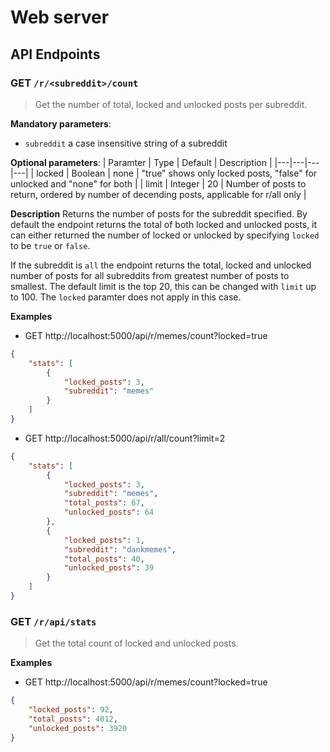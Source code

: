 # Web server

## API Endpoints

### GET `/r/<subreddit>/count`
> Get the number of total, locked and unlocked posts per subreddit.

**Mandatory parameters**: 
* `subreddit` a case insensitive string of a subreddit

**Optional parameters**: 
| Paramter  | Type | Default | Description |
|---|---|---|---|
| locked | Boolean | none  | "true" shows only locked posts, "false" for unlocked and "none" for both |
| limit | Integer  | 20 | Number of posts to return, ordered by number of decending posts, applicable for r/all only |

**Description**
Returns the number of posts for the subreddit specified. By default the endpoint returns the total of both locked and unlocked posts, it can either returned the number of locked or unlocked by specifying `locked` to be `true` or `false`.

If the subreddit is `all` the endpoint returns the total, locked and unlocked number of posts for all subreddits from greatest number of posts to smallest. The default limit is the top 20, this can be changed with `limit` up to 100. The `locked` paramter does not apply in this case.

**Examples**
* GET http://localhost:5000/api/r/memes/count?locked=true
```json
{
    "stats": [
        {
            "locked_posts": 3,
            "subreddit": "memes"
        }
    ]
}
```

* GET http://localhost:5000/api/r/all/count?limit=2
```json
{
    "stats": [
        {
            "locked_posts": 3,
            "subreddit": "memes",
            "total_posts": 67,
            "unlocked_posts": 64
        },
        {
            "locked_posts": 1,
            "subreddit": "dankmemes",
            "total_posts": 40,
            "unlocked_posts": 39
        }
    ]
}
```
### GET `/r/api/stats`
> Get the total count of locked and unlocked posts.

**Examples**
* GET http://localhost:5000/api/r/memes/count?locked=true
```json
{
    "locked_posts": 92,
    "total_posts": 4012,
    "unlocked_posts": 3920
}
```
